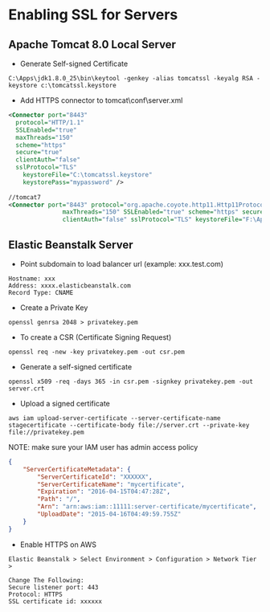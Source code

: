 # Enabling SSL for Servers

## Apache Tomcat 8.0 Local Server
- Generate Self-signed Certificate
```ssh
C:\Apps\jdk1.8.0_25\bin\keytool -genkey -alias tomcatssl -keyalg RSA -keystore c:\tomcatssl.keystore
```
- Add HTTPS connector to tomcat\conf\server.xml
```xml
<Connector port="8443" 
  protocol="HTTP/1.1" 
  SSLEnabled="true"
  maxThreads="150" 
  scheme="https" 
  secure="true"
  clientAuth="false" 
  sslProtocol="TLS" 
	keystoreFile="C:\tomcatssl.keystore"
	keystorePass="mypassword" />
	
//tomcat7
<Connector port="8443" protocol="org.apache.coyote.http11.Http11Protocol"
               maxThreads="150" SSLEnabled="true" scheme="https" secure="true"
               clientAuth="false" sslProtocol="TLS" keystoreFile="F:\Apps\apache-tomcat-7.0.67\tomcatssl.keystore" keystorePass="tomcat" />
```

## Elastic Beanstalk Server
- Point subdomain to load balancer url (example: xxx.test.com)
```
Hostname: xxx
Address: xxxx.elasticbeanstalk.com
Record Type: CNAME
```

- Create a Private Key
```ssh
openssl genrsa 2048 > privatekey.pem
```

- To create a CSR (Certificate Signing Request)
```ssh
openssl req -new -key privatekey.pem -out csr.pem
```

- Generate a self-signed certificate
```ssh
openssl x509 -req -days 365 -in csr.pem -signkey privatekey.pem -out server.crt
```

- Upload a signed certificate
```ssh
aws iam upload-server-certificate --server-certificate-name stagecertificate --certificate-body file://server.crt --private-key file://privatekey.pem
```
NOTE: make sure your IAM user has admin access policy

```json
{
    "ServerCertificateMetadata": {
        "ServerCertificateId": "XXXXXX", 
        "ServerCertificateName": "mycertificate", 
        "Expiration": "2016-04-15T04:47:28Z", 
        "Path": "/", 
        "Arn": "arn:aws:iam::11111:server-certificate/mycertificate", 
        "UploadDate": "2015-04-16T04:49:59.755Z"
    }
}
```

- Enable HTTPS on AWS
```
Elastic Beanstalk > Select Environment > Configuration > Network Tier > 

Change The Following:
Secure listener port: 443
Protocol: HTTPS
SSL certificate id: xxxxxx
 
```
